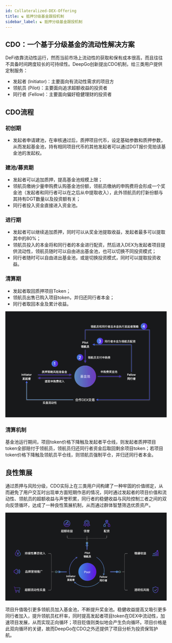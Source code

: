 ```yaml
---
id: Collateralized-DEX-Offering
title: ☯ 抵押分级基金跟投机制
sidebar_label: ☯ 抵押分级基金跟投机制
---
```


## CDO：一个基于分级基金的流动性解决方案
DeFi依靠流动性运行，然而当前市场上流动性的获取和保有成本很高，而且往往不具备时间跨度较长的可持续性。DeepGo创新提出CDO机制，给三类用户提供定制服务：

- 发起者 (Initiator)：主要面向有流动性需求的项目方
- 领航员 (Pilot)：主要面向追求超额收益的投资者
- 同行者 (Fellow)：主要面向偏好稳健理财的投资者
## CDO流程
### 初创期

- 发起者申请建池，在审核通过后，质押项目代币，设定基础参数和质押参数，从而发起基金池，持有相同项目代币的其他发起者可以通过DGT报价竞拍该基金池的发起权。
### 建池/募资期

- 发起者可以追加质押，提高基金池规模上限；
- 领航员缴纳少量申购费认购基金池份额，领航员缴纳的申购费将会形成一个奖金池（发起者和同行者可以在之后从中提取收入），此外领航员的打新份额与其持有DGT数量以及投资额有关；
- 同行者投入资金直接进入资金池。
### 进行期

- 发起者可以继续追加质押，同时可以从奖金池提取收益，发起者最多可以提取其中的80%；
- 领航员投入的本金将和同行者的本金进行配资，然后进入DEX为发起者项目提供流动性，领航员随时可以自由进出基金池，也可以切换不同投资模式；
- 同行者随时可以自由进出基金池，或是切换投资模式，同时可以提取投资收益。
### 清算期

- 发起者取回质押项目Token；
- 领航员出售已购入项目token，并归还同行者本金；
- 同行者取回本金及累计收益。

![image.png](/img/CDO.jpg)
### 清算机制
基金池运行期间，项目token价格下降触及发起者平仓线，则发起者质押项目token全部赔付于领航员，领航员归还同行者资金后取回剩余项目token；若项目token价格下降触及领航员平仓线，则领航员强制平仓，并归还同行者本金。
## 良性策展
通过质押与风险分级，CDO实际上在三类用户间构建了一种牢固的价值绑定，从而避免了用户交互时出现单方面短期作恶的情况，同时通过发起者的项目价值和流动性、领航员的超额收益与声誉积累，同行者的稳健收益与风险控制三者之间的双向反馈循环，达成了一种良性策展机制，从而通过群体智慧筛选优质资产。

![user](/img/user.jpg)

项目升值吸引更多领航员加入基金池，不断提升奖金池。稳健收益提高又吸引更多同行者加入，提升领航员杠杆率，同时提高发起者项目token在DEX中流动性，加速项目发展，从而实现正向循环；项目贬值则类似地会产生负向循环。项目价格是此双向循环的关键，故而DeepGo在CDO之外还提供了项目分析为投资保驾护航。
